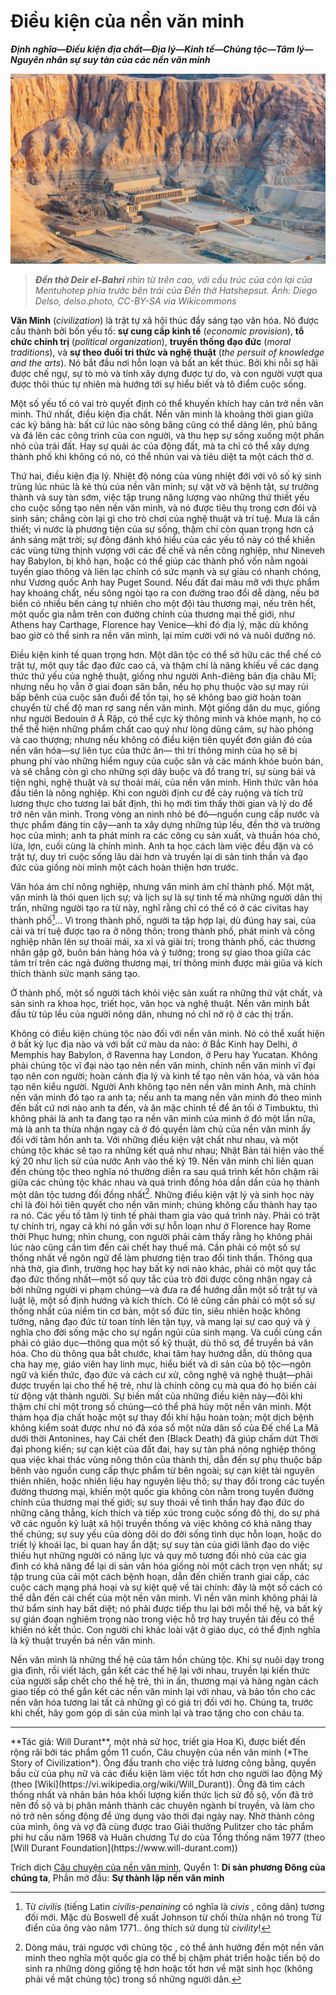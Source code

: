 # Điều kiện của nền văn minh
***Định nghĩa—Điều kiện địa chất—Địa lý—Kinh tế—Chủng tộc—Tâm lý—Nguyên nhân sự suy tàn của các nền văn minh***

![civil-1](../../../assets/images/civil/civil-1.webp)

> <i>**Đền thờ Deir el-Bahri** nhìn từ trên cao, với cấu trúc của còn lại của Mentuhotep phía trước bên trái của Đền thờ Hatshepsut. Ảnh: Diego Delso, delso.photo, CC-BY-SA via Wikicommons </i>   

**Văn Minh** (*civilization*) là trật tự xã hội thúc đẩy sáng tạo văn hóa. Nó được cấu thành bởi bốn yếu tố: **sự cung cấp kinh tế** (*economic provision*), **tổ chức chính trị** (*political organization*), **truyền thống đạo đức** (*moral traditions*), và **sự theo đuổi tri thức và nghệ thuật** (*the persuit of knowledge and the arts*). Nó bắt đầu nơi hỗn loạn và bất an kết thúc. Bởi khi nỗi sợ hãi được chế ngự, sự tò mò và tính xây dựng được tự do, và con người vượt qua được thôi thúc tự nhiên mà hướng tới sự hiểu biết và tô điểm cuộc sống. 

Một số yếu tố có vai trò quyết định có thể khuyến khích hay cản trở nền văn minh. Thứ nhất, điều kiện địa chất. Nền văn minh là khoảng thời gian giữa các kỷ băng hà: bất cứ lúc nào sông băng cũng có thể dâng lên, phủ băng và đá lên các công trình của con người, và thu hẹp sự sống xuống một phần nhỏ của trái đất. Hay sự quái ác của động đất, mà ta chỉ có thể xây dựng thành phố khi không có nó, có thể nhún vai và tiêu diệt ta một cách thờ ơ.

Thứ hai, điều kiện địa lý. Nhiệt độ nóng của vùng nhiệt đới với vô số ký sinh trùng lúc nhúc là kẻ thù của nền văn minh; sự vật vờ và bệnh tật, sự trưởng thành và suy tàn sớm, việc tập trung năng lượng vào những thứ thiết yếu cho cuộc sống tạo nên nền văn minh, và nó được tiêu thụ trong cơn đói và sinh sản; chẳng còn lại gì cho trò chơi của nghệ thuật và trí tuệ. Mưa là cần thiết; vì nước là phương tiện của sự sống, thậm chí còn quan trọng hơn cả ánh sáng mặt trời; sự đỏng đảnh khó hiểu của các yếu tố này có thể khiến các vùng từng thịnh vượng với các đế chế và nền công nghiệp, như Nineveh hay Babylon, bị khô hạn, hoặc có thể giúp các thành phố vốn nằm ngoài tuyến giao thông và liên lạc chính có sức mạnh và sự giàu có nhanh chóng, như Vương quốc Anh hay Puget Sound. Nếu đất đai màu mỡ với thực phẩm hay khoáng chất, nếu sông ngòi tạo ra con đường trao đổi dễ dàng, nếu bờ biển có nhiều bến cảng tự nhiên cho một đội tàu thương mại, nếu trên hết, một quốc gia nằm trên con đường chính của thương mại thế giới, như Athens hay Carthage, Florence hay Venice—khi đó địa lý, mặc dù không bao giờ có thể sinh ra nền văn mình, lại mỉm cười với nó và nuôi dưỡng nó.

Điều kiện kinh tế quan trọng hơn. Một dân tộc có thể sở hữu các thể chế có trật tự, một quy tắc đạo đức cao cả, và thậm chí là năng khiếu về các dạng thức thứ yếu của nghệ thuật, giống như người Anh-điêng bản địa châu Mĩ; nhưng nếu họ vẫn ở giai đoạn săn bắn, nếu họ phụ thuộc vào sự may rủi bấp bênh của cuộc săn đuổi để tồn tại, họ sẽ không bao giờ hoàn toàn chuyển từ chế độ man rợ sang nền văn minh. Một giống dân du mục, giống như người Bedouin ở Ả Rập, có thể cực kỳ thông minh và khỏe mạnh, họ có thể thể hiện những phẩm chất cao quý như lòng dũng cảm, sự hào phóng và cao thượng; nhưng nếu không có điều kiện tiên quyết đơn giản đó của nền văn hóa&mdash;sự liên tục của thức ăn— thì trí thông minh của họ sẽ bị phung phí vào những hiểm nguy của cuộc săn và các mánh khóe buôn bán, và sẽ chẳng còn gì cho những sợi dây buộc và đồ trang trí, sự sùng bái và tiện nghi, nghệ thuật và sự thoải mái, của nền văn minh. Hình thức văn hóa đầu tiên là nông nghiệp. Khi con người định cư để cày ruộng và tích trữ lương thực cho tương lai bất định, thì họ mới tìm thấy thời gian và lý do để trở nên văn minh. Trong vòng an ninh nhỏ bé đó&mdash;nguồn cung cấp nước và thực phẩm đáng tin cậy&mdash;anh ta xây dựng những túp lều, đền thờ và trường học của mình; anh ta phát minh ra các công cụ sản xuất, và thuần hóa chó, lừa, lợn, cuối cùng là chính mình. Anh ta học cách làm việc đều đặn và có trật tự, duy trì cuộc sống lâu dài hơn và truyền lại di sản tinh thần và đạo đức của giống nòi mình một cách hoàn thiện hơn trước.

Văn hóa ám chỉ nông nghiệp, nhưng văn minh ám chỉ thành phố. Một mặt, văn minh là thói quen lịch sự; và lịch sự là sự tinh tế mà những người dân thị trấn, những người tạo ra từ này, nghĩ rằng chỉ có thể có ở các civitas hay thành phố[^1]... Vì trong thành phố, người ta tập hợp lại, dù đúng hay sai, của cải và trí tuệ được tạo ra ở nông thôn; trong thành phố, phát minh và công nghiệp nhân lên sự thoải mái, xa xỉ và giải trí; trong thành phố, các thương nhân gặp gỡ, buôn bán hàng hóa và ý tưởng; trong sự giao thoa giữa các tâm trí trên các ngả đường thương mại, trí thông minh được mài giũa và kích thích thành sức mạnh sáng tạo.

[^1]:

    Từ *civilis* (tiếng Latin *civilis*-*penaining* có nghĩa là *civis* , công dân) tương đối mới. Mặc dù Boswell đề xuất Johnson từ chối thừa nhận nó trong Từ điển của ông vào năm 1771.. ông thích sử dụng từ *civility*!

Ở thành phố, một số người tách khỏi việc sản xuất ra những thứ vật chất, và sản sinh ra khoa học, triết học, văn học và nghệ thuật. Nền văn minh bắt đầu từ túp lều của người nông dân, nhưng nó chỉ nở rộ ở các thị trấn.

Không có điều kiện chủng tộc nào đối với nền văn minh. Nó có thể xuất hiện ở bất kỳ lục địa nào và với bất cứ màu da nào: ở Bắc Kinh hay Delhi, ở Memphis hay Babylon, ở Ravenna hay London, ở Peru hay Yucatan. Không phải chủng tộc vĩ đại nào tạo nên nền văn minh, chính nền văn minh vĩ đại tạo nên con người; hoàn cảnh địa lý và kinh tế tạo nên văn hóa, và văn hóa tạo nên kiểu người. Người Anh không tạo nên nền văn minh Anh, mà chính nền văn minh đó tạo ra anh ta; nếu anh ta mang nền văn minh đó theo mình đến bất cứ nơi nào anh ta đến, và ăn mặc chỉnh tề để ăn tối ở Timbuktu, thì không phải là anh ta đang tạo ra nền văn minh của mình ở đó một lần nữa, mà là anh ta thừa nhận ngay cả ở đó quyền làm chủ của nền văn minh ấy đối với tâm hồn anh ta. Với những điều kiện vật chất như nhau, và một chủng tộc khác sẽ tạo ra những kết quả như nhau; Nhật Bản tái hiện vào thế kỷ 20 như lịch sử của nước Anh vào thế kỷ 19. Nền văn minh chỉ liên quan đến chủng tộc theo nghĩa nó thường diễn ra sau quá trình kết hôn chậm rãi giữa các chủng tộc khác nhau và quá trình đồng hóa dần dần của họ thành một dân tộc tương đối đồng nhất[^2]. Những điều kiện vật lý và sinh học này chỉ là đòi hỏi tiên quyết cho nền văn minh; chúng không cấu thành hay tạo ra nó. Các yếu tố tâm lý tinh tế phải tham gia vào quá trình này. Phải có trật tự chính trị, ngay cả khi nó gần với sự hỗn loạn như ở Florence hay Rome thời Phục hưng; nhìn chung, con người phải cảm thấy rằng họ không phải lúc nào cũng cần tìm đến cái chết hay thuế má. Cần phải có một số sự thống nhất về ngôn ngữ để làm phương tiện trao đổi tinh thần. Thông qua nhà thờ, gia đình, trường học hay bất kỳ nơi nào khác, phải có một quy tắc đạo đức thống nhất&mdash;một số quy tắc của trò đời được công nhận ngay cả bởi những người vi phạm chúng&mdash;và đưa ra để hướng dẫn một số trật tự và luật lệ, một số định hướng và kích thích. Có lẽ cũng cần phải có một số sự thống nhất của niềm tin cơ bản, một số đức tin, siêu nhiên hoặc không tưởng, nâng đạo đức từ toan tính lên tận tụy, và mang lại sự cao quý và ý nghĩa cho đời sống mặc cho sự ngắn ngủi của sinh mạng. Và cuối cùng cần phải có giáo dục&mdash;thông qua một số kỹ thuật, dù thô sơ, để truyền bá văn hóa. Cho dù thông qua bắt chước, khai tâm hay hướng dẫn, dù thông qua cha hay mẹ, giáo viên hay linh mục, hiểu biết và di sản của bộ tộc&mdash;ngôn ngữ và kiến thức, đạo đức và cách cư xử, công nghệ và nghệ thuật&mdash;phải được truyền lại cho thế hệ trẻ, như là chính công cụ mà qua đó họ biến cải từ động vật thành người. Sự biến mất của những điều kiện này&mdash;đôi khi thậm chí chỉ một trong số chúng&mdash;có thể phá hủy một nền văn minh. Một thảm họa địa chất hoặc một sự thay đổi khí hậu hoàn toàn; một dịch bệnh không kiểm soát được như nó đã xóa sổ một nửa dân số của Đế chế La Mã dưới thời Antonines, hay Cái chết đen (Black Death) đã giúp chấm dứt Thời đại phong kiến; sự cạn kiệt của đất đai, hay sự tàn phá nông nghiệp thông qua việc khai thác vùng nông thôn của thành thị, dẫn đến sự phụ thuộc bấp bênh vào nguồn cung cấp thực phẩm từ bên ngoài; sự cạn kiệt tài nguyên thiên nhiên, hoặc nhiên liệu hay nguyên liệu thô; sự thay đổi trong các tuyến đường thương mại, khiến một quốc gia không còn nằm trong tuyến đường chính của thương mại thế giới; sự suy thoái về tinh thần hay đạo đức do những căng thẳng, kích thích và tiếp xúc trong cuộc sống đô thị, do sự phá vỡ các nguồn kỷ luật xã hội truyền thống và việc không có khả năng thay thế chúng; sự suy yếu của dòng dõi do đời sống tình dục hỗn loạn, hoặc do triết lý khoái lạc, bi quan hay ẩn dật; sự suy tàn của giới lãnh đạo do việc thiếu hụt những người có năng lực và quy mô tương đối nhỏ của các gia đình có khả năng để lại di sản văn hóa giống nòi một cách trọn vẹn nhất; sự tập trung của cải một cách bệnh hoạn, dẫn đến chiến tranh giai cấp, các cuộc cách mạng phá hoại và sự kiệt quệ về tài chính: đây là một số cách có thể dẫn đến cái chết của một nền văn minh. Vì nền văn minh không phải là thứ bẩm sinh hay bất diệt; nó phải được tiếp thu lại bởi mỗi thế hệ, và bất kỳ sự gián đoạn nghiêm trọng nào trong việc hỗ trợ hay truyền tải đều có thể khiến nó kết thúc. Con người chỉ khác loài vật ở giáo dục, có thể định nghĩa là kỹ thuật truyền bá nền văn minh.

Nền văn minh là những thế hệ của tâm hồn chủng tộc. Khi sự nuôi dạy trong gia đình, rồi viết lách, gắn kết các thế hệ lại với nhau, truyền lại kiến thức của người sắp chết cho thế hệ trẻ, thì in ấn, thương mại và hàng ngàn cách giao tiếp có thể gắn kết các nền văn minh lại với nhau, và bảo tồn cho các nền văn hóa tương lai tất cả những gì có giá trị đối với họ. Chúng ta, trước khi chết, hãy gom góp di sản của mình lại và trao tặng cho con cháu ta.

[^2]:

    Dòng máu, trái ngược với chủng tộc , có thể ảnh hưởng đến một nền văn minh theo nghĩa một quốc gia có thể bị chậm phát triển hoặc tiến bộ do sinh ra những dòng giống tệ hơn hoặc tốt hơn về mặt sinh học (không phải về mặt chủng tộc) trong số những người dân.

<hr/>
**Tác giả: Will Durant**, một nhà sử học, triết gia Hoa Kì, được biết đến rộng rãi bởi tác phẩm gồm 11 cuốn, Câu chuyện của nền văn minh (*The Story of Civilization*).  Ông đấu tranh cho việc trả lương công bằng, quyền bầu cử của phụ nữ và các điều kiện làm việc tốt hơn cho người lao động Mỹ (theo [Wiki](https://vi.wikipedia.org/wiki/Will_Durant)). Ông đã tìm cách thống nhất và nhân bản hóa khối lượng kiến ​​thức lịch sử đồ sộ, vốn đã trở nên đồ sộ và bị phân mảnh thành các chuyên ngành bí truyền, và làm cho nó trở nên sống động để ứng dụng vào thời đại ngày nay. Nhờ thành công của mình, ông và vợ đã cùng được trao Giải thưởng Pulitzer cho tác phẩm phi hư cấu năm 1968 và Huân chương Tự do của Tổng thống năm 1977 (theo [Will Durant Foundation](https://www.will-durant.com))

Trích dịch [Câu chuyện của nền văn minh](https://archive.org/details/TheStoryOfCivilizationcomplete/Durant_Will_-_The_story_of_civilization_1/), Quyển 1: **Di sản phương Đông của chúng ta**, Phần mở đầu: **Sự thành lập nền văn minh**